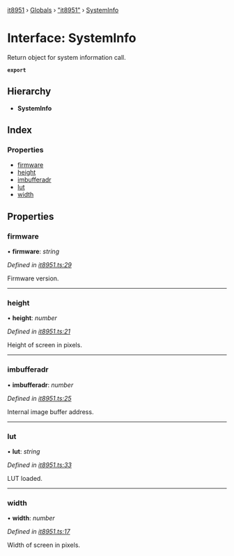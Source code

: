 [it8951](../README.md) › [Globals](../globals.md) › ["it8951"](../modules/_it8951_.md) › [SystemInfo](_it8951_.systeminfo.md)

# Interface: SystemInfo

Return object for system information call.

**`export`** 

## Hierarchy

* **SystemInfo**

## Index

### Properties

* [firmware](_it8951_.systeminfo.md#firmware)
* [height](_it8951_.systeminfo.md#height)
* [imbufferadr](_it8951_.systeminfo.md#imbufferadr)
* [lut](_it8951_.systeminfo.md#lut)
* [width](_it8951_.systeminfo.md#width)

## Properties

###  firmware

• **firmware**: *string*

*Defined in [it8951.ts:29](https://github.com/gnzzz/IT8951/blob/79fe446/lib/it8951.ts#L29)*

Firmware version.

___

###  height

• **height**: *number*

*Defined in [it8951.ts:21](https://github.com/gnzzz/IT8951/blob/79fe446/lib/it8951.ts#L21)*

Height of screen in pixels.

___

###  imbufferadr

• **imbufferadr**: *number*

*Defined in [it8951.ts:25](https://github.com/gnzzz/IT8951/blob/79fe446/lib/it8951.ts#L25)*

Internal image buffer address.

___

###  lut

• **lut**: *string*

*Defined in [it8951.ts:33](https://github.com/gnzzz/IT8951/blob/79fe446/lib/it8951.ts#L33)*

LUT loaded.

___

###  width

• **width**: *number*

*Defined in [it8951.ts:17](https://github.com/gnzzz/IT8951/blob/79fe446/lib/it8951.ts#L17)*

Width of screen in pixels.
